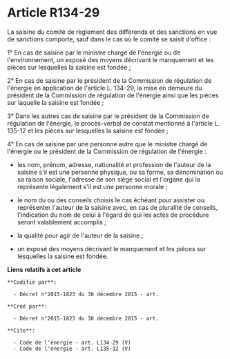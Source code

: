 # Article R134-29

La saisine du comité de règlement des différends et des sanctions en vue de sanctions comporte, sauf dans le cas où le comité
se saisit d'office : 

1° En cas de saisine par le ministre chargé de l'énergie ou de l'environnement, un exposé des moyens décrivant le manquement
et les pièces sur lesquelles la saisine est fondée ;

2° En cas de saisine par le président de la Commission de régulation de l'énergie en application de l'article L. 134-29, la
mise en demeure du président de la Commission de régulation de l'énergie ainsi que les pièces sur laquelle la saisine est
fondée ; 

3° Dans les autres cas de saisine par le président de la Commission de régulation de l'énergie, le procès-verbal de constat
mentionné à l'article L. 135-12 et les pièces sur lesquelles la saisine est fondée ;

4° En cas de saisine par une personne autre que le ministre chargé de l'énergie ou le président de la Commission de
régulation de l'énergie :

- les nom, prénom, adresse, nationalité et profession de l'auteur de la saisine s'il est une personne physique, ou sa forme,
sa dénomination ou sa raison sociale, l'adresse de son siège social et l'organe qui la représente légalement s'il est une
personne morale ;

- le nom du ou des conseils choisis le cas échéant pour assister ou représenter l'auteur de la saisine avec, en cas de
pluralité de conseils, l'indication du nom de celui à l'égard de qui les actes de procédure seront valablement accomplis ;

- la qualité pour agir de l'auteur de la saisine ;

- un exposé des moyens décrivant le manquement et les pièces sur lesquelles la saisine est fondée.

**Liens relatifs à cet article**

	**Codifié par**:

	  - Décret n°2015-1823 du 30 décembre 2015 - art.

	**Créé par**:

	  - Décret n°2015-1823 du 30 décembre 2015 - art.

	**Cite**:

	  - Code de l'énergie - art. L134-29 (V)
	  - Code de l'énergie - art. L135-12 (V)
